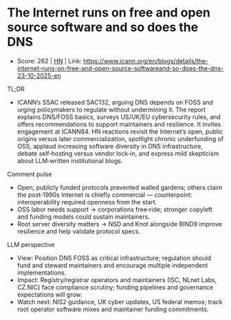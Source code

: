 # The Internet runs on free and open source software and so does the DNS

- Score: 262 | [HN](https://news.ycombinator.com/item?id=45750875) | Link: https://www.icann.org/en/blogs/details/the-internet-runs-on-free-and-open-source-softwareand-so-does-the-dns-23-10-2025-en

TL;DR
- ICANN’s SSAC released SAC132, arguing DNS depends on FOSS and urging policymakers to regulate without undermining it. The report explains DNS/FOSS basics, surveys US/UK/EU cybersecurity rules, and offers recommendations to support maintainers and resilience. It invites engagement at ICANN84. HN reactions revisit the Internet’s open, public origins versus later commercialization, spotlight chronic underfunding of OSS, applaud increasing software diversity in DNS infrastructure, debate self‑hosting versus vendor lock‑in, and express mild skepticism about LLM‑written institutional blogs.

Comment pulse
- Open, publicly funded protocols prevented walled gardens; others claim the post‑1990s Internet is chiefly commercial — counterpoint: interoperability required openness from the start.
- OSS labor needs support → corporations free‑ride; stronger copyleft and funding models could sustain maintainers.
- Root server diversity matters → NSD and Knot alongside BIND9 improve resilience and help validate protocol specs.

LLM perspective
- View: Position DNS FOSS as critical infrastructure; regulation should fund and steward maintainers and encourage multiple independent implementations.
- Impact: Registry/registrar operators and maintainers (ISC, NLnet Labs, CZ.NIC) face compliance scrutiny; funding pipelines and governance expectations will grow.
- Watch next: NIS2 guidance, UK cyber updates, US federal memos; track root operator software mixes and maintainer funding commitments.
